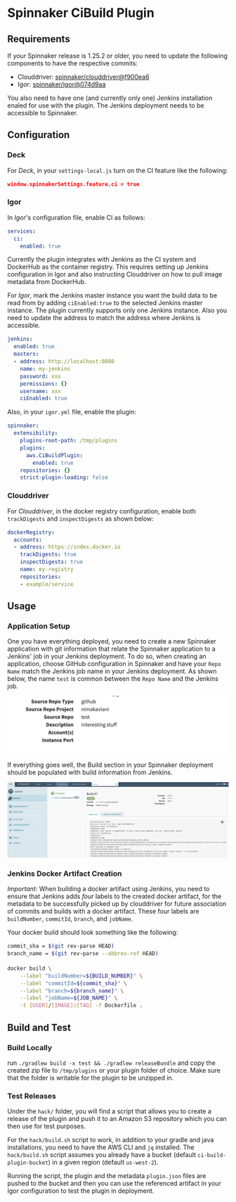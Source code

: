 # Spinnaker CiBuild Plugin

## Requirements

If your Spinnaker release is 1.25.2 or older, you need to update the following components to 
have the respective commits:

- Clouddriver: [spinnaker/clouddriver@f900ea6](https://github.com/spinnaker/clouddriver/commit/f900ea67c97c1be3476488c6fb497cfa7e9e8ca7)
- Igor: [spinnaker/igor@074d9aa](https://github.com/spinnaker/igor/commit/074d9aa805d20443631de4712603e0b8298ac5ec)

You also need to have one (and currently only one) Jenkins installation enaled for use with the plugin.
The Jenkins deployment needs to be accessible to Spinnaker.

## Configuration

### Deck
For _Deck_, in your `settings-local.js` turn on the CI feature like the following:

```json
window.spinnakerSettings.feature.ci = true
```

### Igor
In _Igor_'s configuration file, enable CI as follows:

```yaml
services:
  ci: 
    enabled: true
```
Currently the plugin integrates with Jenkins as the CI 
system and DockerHub as the container registry. This requires setting up
Jenkins configuration in Igor and also instructing Clouddriver on
how to pull image metadata from DockerHub.

For _Igor_, mark the Jenkins master instance
you want the build data to be read from by adding `ciEnabled:true`
to the selected Jenkins master instance. The plugin currently supports only one Jenkins instance.
Also you need to update the address to match the address where Jenkins is accessible.

```yaml
jenkins:
  enabled: true
  masters:
  - address: http://localhost:8080
    name: my-jenkins
    password: xxx
    permissions: {}
    username: xxx
    ciEnabled: true
```

Also, in your `igor.yml` file, enable the plugin:

```yaml
spinnaker:
  extensibility:
    plugins-root-path: /tmp/plugins
    plugins:
      aws.CiBuildPlugin:
        enabled: true
    repositories: {}
    strict-plugin-loading: false
```

### Clouddriver

For _Clouddriver_, in the docker registry configuration, enable both
`trackDigests` and `inspectDigests` as shown below:

```yaml
dockerRegistry:
  accounts:
  - address: https://index.docker.io
    trackDigests: true
    inspectDigests: true
    name: my-registry
    repositories:
    - example/service
```

## Usage 
### Application Setup
One you have everything deployed, you need to create a new Spinnaker application with git information 
that relate the Spinnaker application to a Jenkins' job in your Jenkins deployment. To do so, when creating
an application, choose GitHub configuration in Spinnaker and have your `Repo Name` match the Jenkins job name
in your Jenkins deployment. As shown below, the name `test` is common between the `Repo Name` and the Jenkins job.

![Repo Setup](/docs/images/repoSetup.png?raw=true)

If everything goes well, the Build section in your Spinnaker deployment should be populated with build 
information from Jenkins.

![CiBuild UI](/docs/images/CiBuild.png?raw=true)

### Jenkins Docker Artifact Creation

_Important_: When building a docker artifact using Jenkins, you need to ensure that Jenkins 
adds _four_ labels to the created docker artifact, for the metadata to be successfully picked up
by clouddriver for future association of commits and builds with a docker artifact. These four
labels are `buildNumber`, `commitId`, `branch`, and `jobName`.

Your docker build should look something like the following:

```bash
commit_sha = $(git rev-parse HEAD)
branch_name = $(git rev-parse --abbrev-ref HEAD)

docker build \
    --label "buildNumber=${BUILD_NUMBER}" \
    --label "commitId=${commit_sha}" \
    --label "branch=${branch_name}" \
    --label "jobName=${JOB_NAME}" \
    -t [USER]/[IMAGE]:[TAG] -f Dockerfile .
```

## Build and Test
### Build Locally
run `./gradlew build -x test && ./gradlew releaseBundle` and copy the created zip file to
`/tmp/plugins` or your plugin folder of choice. Make sure that the folder is
writable for the plugin to be unzipped in.

### Test Releases
Under the `hack/` folder, you will find a script that allows you to create a 
release of the plugin and push it to an Amazon S3 repository which you can then use for test purposes.

For the `hack/build.sh` script to work, in addition to your gradle and java installations, 
you need to have the AWS CLI and `jq` installed. The `hack/build.sh` script assumes you already have
a bucket (default `ci-build-plugin-bucket`) in a given region (default `us-west-2`).

Running the script, the plugin and the metadata `plugin.json` files are pushed to the bucket and then you can
use the referenced artifact in your Igor configuration to test the plugin in deployment.